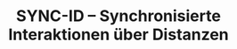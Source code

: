 ---
layout: project
title: SYNC-ID – Synchronisierte Interaktionen über Distanzen
slug: syncid
link: na
status: active
time: 07/2021–12/2024
funding: Free State of Saxony, Ministry of Science
image: SYNCID-Project.jpg
tag: multimodal
description: >-
    The overall objective of the SYNC-ID project is to create a laboratory environment that enables multi-sensory and synchronous experiences over large distances. For the interaction, visual, auditory as well as tactile sensory impressions are to be conveyed depending on the position in space. We thus address essential deficits of virtual encounters after large parts of private and public life have been displaced into the digital realm, not least by the COVID pandemic. In doing so, we explore the topic of atmospheres in which encounters and work processes take place. The laboratory will be created within a standard office container in conjunction with the project MIR (Mobile Interaction Room).
---